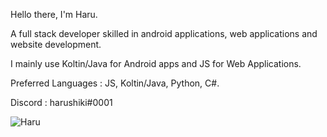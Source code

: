 Hello there, I'm Haru.

A full stack developer skilled in android applications, web applications and website development. 

I mainly use Koltin/Java for Android apps and JS for Web Applications.

Preferred Languages : JS, Koltin/Java, Python, C#.

Discord : harushiki#0001

![Haru](https://github-readme-stats.vercel.app/api?username=harushiki&count_private=true&hide=contribs,prs)
